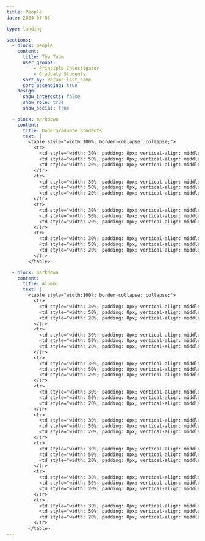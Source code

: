 ```yaml
---
title: People
date: 2024-07-03

type: landing

sections:
  - block: people
    content:
      title: The Team
      user_groups:
          - Principle Investigator
          - Graduate Students
      sort_by: Params.last_name
      sort_ascending: true
    design:
      show_interests: false
      show_role: true
      show_social: true

  - block: markdown
    content:
      title: Undergraduate Students
      text: |
        <table style="width:100%; border-collapse: collapse;">
          <tr>
            <td style="width: 30%; padding: 8px; vertical-align: middle;">Ruoqi Chen 陈若琪</td>
            <td style="width: 50%; padding: 8px; vertical-align: middle;">Biomedical Engineering at SCUT (2021)</td>
            <td style="width: 20%; padding: 8px; vertical-align: middle;"></td>
          </tr>
          <tr>
            <td style="width: 30%; padding: 8px; vertical-align: middle;">Xinjie Shen 沈鑫杰</td>
            <td style="width: 50%; padding: 8px; vertical-align: middle;">Artificial Intelligence at SCUT (2021)</td>
            <td style="width: 20%; padding: 8px; vertical-align: middle;"></td>
          </tr>
          <tr>
            <td style="width: 30%; padding: 8px; vertical-align: middle;">Qingquan Wang 王庆全</td>
            <td style="width: 50%; padding: 8px; vertical-align: middle;">Biomedical Engineering at SCUT (2022)</td>
            <td style="width: 20%; padding: 8px; vertical-align: middle;"></td>
          </tr>
          <tr>
            <td style="width: 30%; padding: 8px; vertical-align: middle;">Yutong Wang 王雨桐</td>
            <td style="width: 50%; padding: 8px; vertical-align: middle;">Biomedical Engineering at SCUT (2022)</td>
            <td style="width: 20%; padding: 8px; vertical-align: middle;"></td>
          </tr>
        </table>

  - block: markdown
    content:
      title: Alumni
      text: |
        <table style="width:100%; border-collapse: collapse;">
          <tr>
            <td style="width: 30%; padding: 8px; vertical-align: middle;">Lu Qiu 邱璐</td>
            <td style="width: 50%; padding: 8px; vertical-align: middle;">Biomedical Engineering at SCUT (2019-2023)</td>
            <td style="width: 20%; padding: 8px; vertical-align: middle;">Master of Biostatistics,  Columbia University (2023)</td>
          </tr>
          <tr>
            <td style="width: 30%; padding: 8px; vertical-align: middle;">Yunlong Zhu 朱云龙</td>
            <td style="width: 50%; padding: 8px; vertical-align: middle;">Biomedical Engineering at SCUT (2019-2023)</td>
            <td style="width: 20%; padding: 8px; vertical-align: middle;">Master of science and engineering, Johns Hopkins University (2023)</td>
          </tr>
          <tr>
            <td style="width: 30%; padding: 8px; vertical-align: middle;">Ying Chen 陈颖</td>
            <td style="width: 50%; padding: 8px; vertical-align: middle;">Biomedical Engineering at SCUT (2019-2023)</td>
            <td style="width: 20%; padding: 8px; vertical-align: middle;">Master of Biomedical engineering, University of Electronic Science and Technology of China (2023)</td>
          </tr>
          <tr>
            <td style="width: 30%; padding: 8px; vertical-align: middle;">Ranxuan Zhang 张然轩</td>
            <td style="width: 50%; padding: 8px; vertical-align: middle;">Biomedical Engineering at SCUT (2019-2023)</td>
            <td style="width: 20%; padding: 8px; vertical-align: middle;">Master of Biomedical engineering, Chalmers University of Technology (2023)</td>
          </tr>
          <tr>
            <td style="width: 30%; padding: 8px; vertical-align: middle;">Yuan Chen 陈源</td>
            <td style="width: 50%; padding: 8px; vertical-align: middle;">Biomedical Engineering at SCUT (2020-2024)</td>
            <td style="width: 20%; padding: 8px; vertical-align: middle;">PhD in Chemistry, Nanyang Technological University (2024)</td>
          </tr>
          <tr>
            <td style="width: 30%; padding: 8px; vertical-align: middle;">Fangxi Lian 练方熙</td>
            <td style="width: 50%; padding: 8px; vertical-align: middle;">Biomedical Engineering at SCUT (2020-2024)</td>
            <td style="width: 20%; padding: 8px; vertical-align: middle;">Working at Lubangdi International Logistics Service Co.Ltd (2024)</td>
          </tr>
          <tr>
            <td style="width: 30%; padding: 8px; vertical-align: middle;">Zihuang Lu 卢梓煌</td>
            <td style="width: 50%; padding: 8px; vertical-align: middle;">Biomedical Engineering at SCUT (2020-2024)</td>
            <td style="width: 20%; padding: 8px; vertical-align: middle;">Master of Bioinformatics, University of Science and Technology of China (2024)</td>
          </tr>
          <tr>
            <td style="width: 30%; padding: 8px; vertical-align: middle;">Ruoxuan Wu 吴若萱</td>
            <td style="width: 50%; padding: 8px; vertical-align: middle;">Biomedical Engineering at SCUT (2020-2024)</td>
            <td style="width: 20%; padding: 8px; vertical-align: middle;">PhD in Biomedical engineering, University of Texas, Southwestern Medical Center at Dallas (2024)</td>
          </tr>
        </table>
---
```

